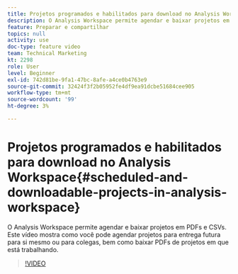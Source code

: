 ```yaml
---
title: Projetos programados e habilitados para download no Analysis Workspace
description: O Analysis Workspace permite agendar e baixar projetos em PDFs e CSVs. Este vídeo mostra como você pode agendar projetos para entrega futura para si mesmo ou para colegas, bem como baixar PDFs de projetos em que está trabalhando.
feature: Preparar e compartilhar
topics: null
activity: use
doc-type: feature video
team: Technical Marketing
kt: 2298
role: User
level: Beginner
exl-id: 742d81be-9fa1-47bc-8afe-a4ce0b4763e9
source-git-commit: 32424f3f2b05952fe4df9ea91dcbe51684cee905
workflow-type: tm+mt
source-wordcount: '99'
ht-degree: 3%

---
```


# Projetos programados e habilitados para download no Analysis Workspace{#scheduled-and-downloadable-projects-in-analysis-workspace}

O Analysis Workspace permite agendar e baixar projetos em PDFs e CSVs. Este vídeo mostra como você pode agendar projetos para entrega futura para si mesmo ou para colegas, bem como baixar PDFs de projetos em que está trabalhando.

>[!VIDEO](https://video.tv.adobe.com/v/24709/?quality=12)
